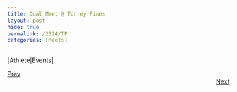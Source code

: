 ```yaml
---
title: Dual Meet @ Torrey Pines
layout: post
hide: true
permalink: /2024/TP
categories: [Meets]
---
```



|Athlete|Events|


<div style="text-align: left"> <a href="{{site.baseurl}}/2024/FR">Prev</a></div> 
<div style="text-align: right"> <a href="{{site.baseurl}}/2024/MCI">Next</a></div>